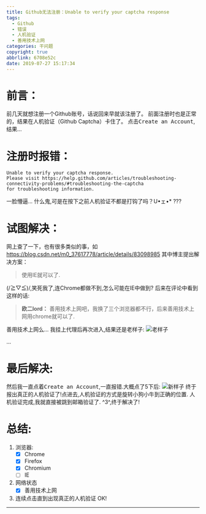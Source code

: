 ```yaml
---
title: Github无法注册：Unable to verify your captcha response
tags:
  - Github
  - 错误
  - 人机验证
  - 善用技术上网
categories: 干问题
copyright: true
abbrlink: 6708e52c
date: 2019-07-27 15:17:34
---
```

# 前言：
前几天就想注册一个Github账号，话说回来早就该注册了。
前面注册时也是正常的，结果在人机验证（Github Captcha）卡住了。
点击<kbd>Create an Account</kbd>,结果...
# 注册时报错：
```
Unable to verify your captcha response. 
Please visit https://help.github.com/articles/troubleshooting-connectivity-problems/#troubleshooting-the-captcha
for troubleshooting information.
```
一脸懵逼...
什么鬼,可是在按下之前人机验证不都是打钩了吗？U•ェ•*
???
# 试图解决：
网上查了一下，也有很多类似的事，如<https://blog.csdn.net/m0_37617778/article/details/83098985>
其中博主提出解决方案：
> 使用IE就可以了.

(/≧▽≦)/,笑死我了,连Chrome都做不到,怎么可能在IE中做到?
后来在评论中看到这样的话:

> **欧二lord：**
> 善用技术上网吧，我换了三个浏览器都不行，后来善用技术上网用chrome就可以了.

善用技术上网么...
我挂上代理后再次进入,结果还是老样子:
![老样子](https://npm.elemecdn.com/chenyfan-oss@1.0.0/pic/GITHUB_ERROR.jpg "还是老样子啊")

...

# 最后解决:
然后我一直点着<kbd>Create an Account</kbd>,一直报错.大概点了5下后:
![新样子](https://npm.elemecdn.com/chenyfan-oss@1.0.0/pic/GITHUB_CAPTCHA.jpg "=_=换了个样子")
终于报出真正的人机验证了!点进去,人机验证的方式是旋转小狗小牛到正确的位置.
人机验证完成,我就直接被跳到邮箱验证了.
^3^,终于解决了!
# 总结:
1. 浏览器:
	- [x] Chrome
	- [x] Firefox
	- [x] Chromium
	- [ ] IE
2. 网络状态
	- [x] 善用技术上网
3. 连续点击直到出现真正的人机验证
OK!
- - -

